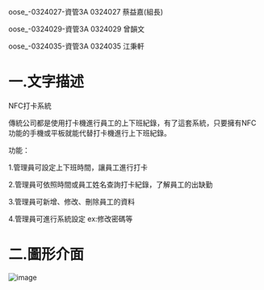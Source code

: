  oose_-0324027-資管3A 0324027 蔡益嘉(組長)
 
 oose_-0324029-資管3A 0324029 曾韻文
 
 oose_-0324035-資管3A 0324035 江秉軒
 
# 一.文字描述
 
NFC打卡系統

傳統公司都是使用打卡機進行員工的上下班紀錄，有了這套系統，只要擁有NFC功能的手機或平板就能代替打卡機進行上下班紀錄。

功能：

1.管理員可設定上下班時間，讓員工進行打卡

2.管理員可依照時間或員工姓名查詢打卡紀錄，了解員工的出缺勤

3.管理員可新增、修改、刪除員工的資料

4.管理員可進行系統設定 ex:修改密碼等

# 二.圖形介面
![image](https://cloud.githubusercontent.com/assets/22362815/19692359/45eb0960-9b0a-11e6-9f1e-fc8128140ded.jpg)

